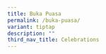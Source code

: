 ```yaml
---
title: Buka Puasa
permalink: /buka-puasa/
variant: tiptap
description: ""
third_nav_title: Celebrations
---
```

<p></p>